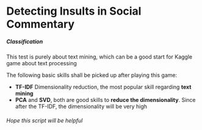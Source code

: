 # Detecting Insults in Social Commentary
##### Classification
This test is purely about text mining, which can be a good start for Kaggle game about text processing

The following basic skills shall be picked up after playing this game:
* **TF-IDF** Dimensionality reduction, the most popular skill regarding **text mining**
* **PCA** and **SVD**, both are good skills to **reduce the dimensionality**. Since after the TF-IDF, the dimensionality will be very high

###### Hope this script will be helpful
